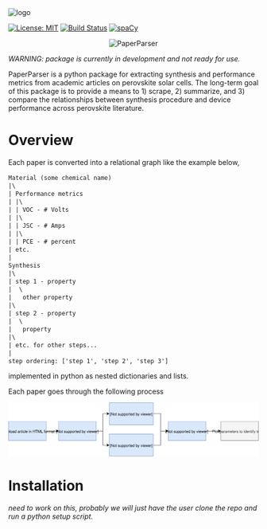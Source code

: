 


<!-- [![forthebadge](https://forthebadge.com/images/badges/fuck-it-ship-it.svg)](https://forthebadge.com) -->

<img src="https://github.com/paper-parser/paper-parser/blob/master/images/logo.png" width="200" alt="logo">

[![License: MIT](https://img.shields.io/badge/license-MIT-green.svg)](https://opensource.org/licenses/MIT)
[![Build Status](https://travis-ci.org/paper-parser/paper-parser.svg?branch=master)](https://travis-ci.org/paper-parser/paper-parser)   [![spaCy](https://img.shields.io/badge/made%20with%20❤%20and-spaCy-09a3d5.svg)](https://spacy.io)

<p align="center"><img src="https://github.com/paper-parser/paper-parser/blob/master/images/logo.png" width="200" alt="PaperParser"></p>

_WARNING: package is currently in development and not ready for use._

PaperParser is a python package for extracting synthesis and performance metrics from academic articles on perovskite solar cells. The long-term goal of this package is to provide a means to 1) scrape, 2) summarize, and 3) compare the relationships between synthesis procedure and device performance across perovskite literature.

# Overview

Each paper is converted into a relational graph like the example below,

    Material (some chemical name)
    |\
    | Performance metrics
    | |\
    | | VOC - # Volts
    | |\
    | | JSC - # Amps
    | |\
    | | PCE - # percent
    | etc.
    |
    Synthesis
    |\
    | step 1 - property
    |  \
    |   other property
    |\
    | step 2 - property
    |  \
    |   property
    |\
    | etc. for other steps...
    |
    step ordering: ['step 1', 'step 2', 'step 3']

implemented in python as nested dictionaries and lists.

Each paper goes through the following process

![Flowchart for PaperParser workflow](doc/pp_flowchart.svg)

# Installation

_need to work on this, probably we will just have the user clone the repo and run a python setup script._
